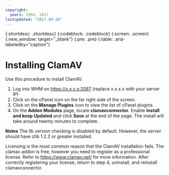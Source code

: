 ```yaml
---
copyright:
  years: 1994, 2017
lastupdated: "2017-09-26"
---
```

{:shortdesc: .shortdesc}
{:codeblock: .codeblock}
{:screen: .screen}
{:new_window: target="_blank"}
{:pre: .pre}
{:table: .aria-labeledby="caption"}

# Installing ClamAV

Use this procedure to install ClamAV.

1. Log into WHM on https://x.x.x.x:2087 (replace x.x.x.x with your server IP)
2. Click on the cPanel icon on the far right side of the screen.
3. Click on the **Manage Plugins** icon to view the list of cPanel plugins.
4. On the **Addon Modules** page, locate **clamavconnector**. Enable **Install and keep Updated** and click **Save** at the end of the page.
The install will take around twenty minutes to complete.

**Notes** 
The lib version checking is disabled by default. However, the server should have zlib 1.2.2 or greater installed.

Licensing is the most common reason that the ClamAV installation fails. The clamav addon is free, however you need to register as a professional license. Refer to https://www.clamav.net/ for more information. After correctly registering your license, return to step 4, uninstall, and reinstall clamavconnector.
